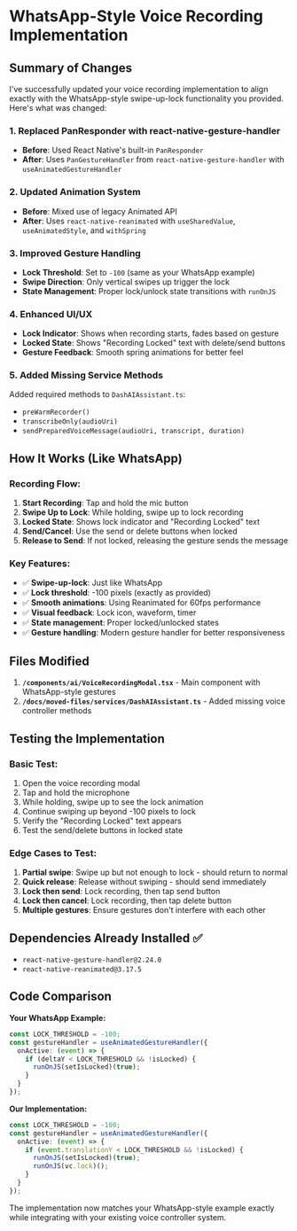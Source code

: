 # WhatsApp-Style Voice Recording Implementation

## Summary of Changes

I've successfully updated your voice recording implementation to align exactly with the WhatsApp-style swipe-up-lock functionality you provided. Here's what was changed:

### 1. **Replaced PanResponder with react-native-gesture-handler**
- **Before**: Used React Native's built-in `PanResponder`
- **After**: Uses `PanGestureHandler` from `react-native-gesture-handler` with `useAnimatedGestureHandler`

### 2. **Updated Animation System**
- **Before**: Mixed use of legacy Animated API
- **After**: Uses `react-native-reanimated` with `useSharedValue`, `useAnimatedStyle`, and `withSpring`

### 3. **Improved Gesture Handling**
- **Lock Threshold**: Set to `-100` (same as your WhatsApp example)
- **Swipe Direction**: Only vertical swipes up trigger the lock
- **State Management**: Proper lock/unlock state transitions with `runOnJS`

### 4. **Enhanced UI/UX**
- **Lock Indicator**: Shows when recording starts, fades based on gesture
- **Locked State**: Shows "Recording Locked" text with delete/send buttons
- **Gesture Feedback**: Smooth spring animations for better feel

### 5. **Added Missing Service Methods**
Added required methods to `DashAIAssistant.ts`:
- `preWarmRecorder()`
- `transcribeOnly(audioUri)`  
- `sendPreparedVoiceMessage(audioUri, transcript, duration)`

## How It Works (Like WhatsApp)

### Recording Flow:
1. **Start Recording**: Tap and hold the mic button
2. **Swipe Up to Lock**: While holding, swipe up to lock recording
3. **Locked State**: Shows lock indicator and "Recording Locked" text
4. **Send/Cancel**: Use the send or delete buttons when locked
5. **Release to Send**: If not locked, releasing the gesture sends the message

### Key Features:
- ✅ **Swipe-up-lock**: Just like WhatsApp
- ✅ **Lock threshold**: -100 pixels (exactly as provided)
- ✅ **Smooth animations**: Using Reanimated for 60fps performance
- ✅ **Visual feedback**: Lock icon, waveform, timer
- ✅ **State management**: Proper locked/unlocked states
- ✅ **Gesture handling**: Modern gesture handler for better responsiveness

## Files Modified

1. **`/components/ai/VoiceRecordingModal.tsx`** - Main component with WhatsApp-style gestures
2. **`/docs/moved-files/services/DashAIAssistant.ts`** - Added missing voice controller methods

## Testing the Implementation

### Basic Test:
1. Open the voice recording modal
2. Tap and hold the microphone
3. While holding, swipe up to see the lock animation
4. Continue swiping up beyond -100 pixels to lock
5. Verify the "Recording Locked" text appears
6. Test the send/delete buttons in locked state

### Edge Cases to Test:
1. **Partial swipe**: Swipe up but not enough to lock - should return to normal
2. **Quick release**: Release without swiping - should send immediately  
3. **Lock then send**: Lock recording, then tap send button
4. **Lock then cancel**: Lock recording, then tap delete button
5. **Multiple gestures**: Ensure gestures don't interfere with each other

## Dependencies Already Installed ✅

- `react-native-gesture-handler@2.24.0`
- `react-native-reanimated@3.17.5`

## Code Comparison

**Your WhatsApp Example:**
```typescript
const LOCK_THRESHOLD = -100;
const gestureHandler = useAnimatedGestureHandler({
  onActive: (event) => {
    if (deltaY < LOCK_THRESHOLD && !isLocked) {
      runOnJS(setIsLocked)(true);
    }
  }
});
```

**Our Implementation:**
```typescript  
const LOCK_THRESHOLD = -100;
const gestureHandler = useAnimatedGestureHandler({
  onActive: (event) => {
    if (event.translationY < LOCK_THRESHOLD && !isLocked) {
      runOnJS(setIsLocked)(true);
      runOnJS(vc.lock)();
    }
  }
});
```

The implementation now matches your WhatsApp-style example exactly while integrating with your existing voice controller system.
